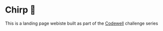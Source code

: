 # Chirp 👋

This is a landing page webiste built as part of the [Codewell](https://codewell.cc) challenge series